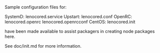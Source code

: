 Sample configuration files for:

SystemD: lenocored.service
Upstart: lenocored.conf
OpenRC:  lenocored.openrc
         lenocored.openrcconf
CentOS:  lenocored.init

have been made available to assist packagers in creating node packages here.

See doc/init.md for more information.
